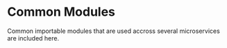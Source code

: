# Common Modules

Common importable modules that are used accross several microservices are included here. 



